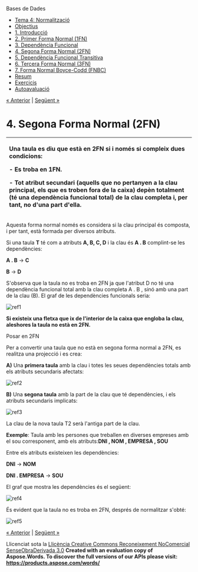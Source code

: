 Bases de Dades

- [Tema 4: Normalització](index.md)
- [Objectius](objectius.md)
- [1. Introducció](1_introducci.md)
- [2. Primer Forma Normal (1FN)](2_primer_forma_normal_1fn.md)
- [3. Dependència Funcional](3_dependncia_funcional.md)
- [4. Segona Forma Normal (2FN)](4_segona_forma_normal_2fn.md)
- [5. Dependència Funcional Transitiva](5_dependncia_funcional_transitiva.md)
- [6. Tercera Forma Normal (3FN)](6_tercera_forma_normal_3fn.md)
- [7. Forma Normal Boyce-Codd (FNBC)](7_forma_normal_boycecodd_fnbc.md)
- [Resum](resum.md)
- [Exercicis](exercicis.md)
- [Autoavaluació](autoavaluaci.md)

[« Anterior](3_dependncia_funcional.md) | [Següent »](5_dependncia_funcional_transitiva.md)
# <a name="main"></a>**4. Segona Forma Normal (2FN)**


|<p>**Una taula es diu que està en 2FN si i només si compleix dues condicions:**</p><p>- **Es troba en 1FN.**</p><p>- **Tot atribut secundari (aquells que no pertanyen a la clau principal, els que es troben fora de la caixa) depèn totalment (té una dependència funcional total) de la clau completa i, per tant, no d'una part d'ella.**</p>|
| :- |

Aquesta forma normal només es considera si la clau principal és composta, i per tant, està formada per diversos atributs. 

Si una taula **T** té com a atributs **A, B, C, D** i la clau és **A . B** complint-se les dependències: 

**A . B** → **C**

**B** → **D**

S'observa que la taula no es troba en 2FN ja que l'atribut D no té una dependència funcional total amb la clau completa A . B , sinó amb una part de la clau (B). El graf de les dependències funcionals seria:



![ref1]



**Si existeix una fletxa que ix de l'interior de la caixa que engloba la clau, aleshores la taula no està en 2FN.**



Posar en 2FN 

Per a convertir una taula que no està en segona forma normal a 2FN, es realitza una projecció i es crea: 

**A)** Una **primera taula** amb la clau i totes les seues dependències totals amb els atributs secundaris afectats: 

![ref2]

**B)** Una **segona taula** amb la part de la clau que té dependències, i els atributs secundaris implicats: 

![ref3]

La clau de la nova taula T2 serà l'antiga part de la clau. 



**Exemple**: Taula amb les persones que treballen en diverses empreses amb el sou corresponent, amb els atributs:**DNI , NOM , EMPRESA , SOU**

Entre els atributs existeixen les dependències: 

**DNI** → **NOM**

**DNI . EMPRESA** → **SOU**

El graf que mostra les dependències és el següent: 

![ref4]

És evident que la taula no es troba en 2FN, després de normalitzar s'obté: 

![ref5]

[« Anterior](3_dependncia_funcional.md) | [Següent »](5_dependncia_funcional_transitiva.md)

Llicenciat sota la [Llicència Creative Commons Reconeixement NoComercial SenseObraDerivada 3.0](http://creativecommons.org/licenses/by-nc-nd/3.0/)
**Created with an evaluation copy of Aspose.Words. To discover the full versions of our APIs please visit: https://products.aspose.com/words/**

[ref1]: 4_segona_forma_normal_2fn.002.png
[ref2]: 4_segona_forma_normal_2fn.003.png
[ref3]: 4_segona_forma_normal_2fn.004.png
[ref4]: 4_segona_forma_normal_2fn.005.png
[ref5]: 4_segona_forma_normal_2fn.006.png
